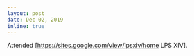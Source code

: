 ```yaml
---
layout: post
date: Dec 02, 2019
inline: true
---
```


Attended [https://sites.google.com/view/lpsxiv/home LPS XIV].
